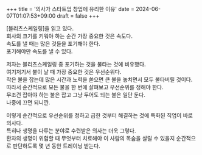 +++
title = '의사가 스타트업 창업에 유리한 이유'
date = 2024-06-07T01:07:53+09:00
draft = false
+++


[블리츠스케일링]을 읽고 있다.   
회사의 크기를 키워야 하는 순간 가장 중요한 것은 속도다.  
속도를 낼 때는 많은 것들을 포기해야 한다.  
포기해야만 속도를 낼 수 있다.  

저자는 블리츠스케일링 중 포기하는 것을 불타는 것에 비유했다.  
여기저기서 불이 날 때 가장 중요한 것은 우선순위다.   
작은 불을 잡는데 많은 시간과 노력을 쏟으면 큰 불을 놓치면서 모두 불타버릴 것이다.  
따라서 순간적으로 모든 불을 한 번에 살펴보고 우선순위를 정해야 한다.   
무조건 잡아야 하는 불은 잡고 그냥 두어도 되는 불은 일단 둔다.   
나중에 끄면 되니깐.   

이렇게 순간적으로 우선순위를 정하고 급한 것부터 해결하는 것에 특화된 직업이 바로 의사다.   
특히나 생명을 다루는 분야로 수련받은 의사는 더욱 그렇다.   
환자의 생명이 위험할 때 무엇부터 치료해야 이 사람의 목숨을 살릴 수 있을지 순간적으로 판단하도록 몇 년 동안 트레이닝 받는다.   
